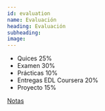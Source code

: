 ```yaml
---
id: evaluation
name: Evaluación
heading: Evaluación
subheading: 
image: 
---
```


* Quices 25%
* Examen 30%
* Prácticas 10%
* Entregas EDL Coursera 20%
* Proyecto 15%

[Notas](https://docs.google.com/spreadsheets/d/1o1bd9CFwGZBipD9SUCY5STZ4M9NNAx1bZb_6Gqd_aPU/edit?usp=sharing)